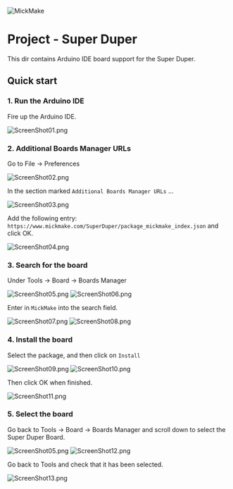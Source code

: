 
![MickMake](https://www.mickmake.com/banner.png)


# Project - Super Duper
This dir contains Arduino IDE board support for the Super Duper.


## Quick start

### 1. Run the Arduino IDE
Fire up the Arduino IDE.

![ScreenShot01.png](docs/ScreenShot01.png)


### 2. Additional Boards Manager URLs
Go to File -> Preferences

![ScreenShot02.png](docs/ScreenShot02.png)

In the section marked `Additional Boards Manager URLs` ...

![ScreenShot03.png](docs/ScreenShot03.png)

Add the following entry: `https://www.mickmake.com/SuperDuper/package_mickmake_index.json` and click OK.

![ScreenShot04.png](docs/ScreenShot04.png)


### 3. Search for the board
Under Tools -> Board -> Boards Manager

![ScreenShot05.png](docs/ScreenShot05.png)
![ScreenShot06.png](docs/ScreenShot06.png)

Enter in `MickMake` into the search field.

![ScreenShot07.png](docs/ScreenShot07.png)
![ScreenShot08.png](docs/ScreenShot08.png)


### 4. Install the board

Select the package, and then click on `Install`

![ScreenShot09.png](docs/ScreenShot09.png)
![ScreenShot10.png](docs/ScreenShot10.png)

Then click OK when finished.

![ScreenShot11.png](docs/ScreenShot11.png)


### 5. Select the board

Go back to Tools -> Board -> Boards Manager and scroll down to select the Super Duper Board.

![ScreenShot05.png](docs/ScreenShot05.png)
![ScreenShot12.png](docs/ScreenShot12.png)

Go back to Tools and check that it has been selected.

![ScreenShot13.png](docs/ScreenShot13.png)

